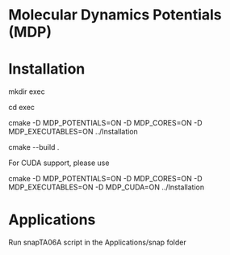 # Molecular Dynamics Potentials (MDP)

# Installation

mkdir exec 

cd exec 

cmake -D MDP_POTENTIALS=ON -D MDP_CORES=ON -D MDP_EXECUTABLES=ON ../Installation 

cmake --build .

For CUDA support, please use 

cmake -D MDP_POTENTIALS=ON -D MDP_CORES=ON -D MDP_EXECUTABLES=ON -D MDP_CUDA=ON  ../Installation  

# Applications

Run snapTA06A script in the Applications/snap folder 
